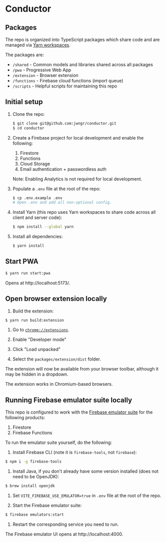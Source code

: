 # Conductor

## Packages

The repo is organized into TypeScript packages which share code and are managed via
[Yarn workspaces](https://classic.yarnpkg.com/lang/en/docs/workspaces/).

The packages are:

- `/shared` - Common models and libraries shared across all packages
- `/pwa` - Progressive Web App
- `/extension` - Browser extension
- `/functions` - Firebase cloud functions (import queue)
- `/scripts` - Helpful scripts for maintaining this repo

## Initial setup

1. Clone the repo:

   ```bash
   $ git clone git@github.com:jwngr/conductor.git
   $ cd conductor
   ```

1. Create a Firebase project for local development and enable the following:

   1. Firestore
   1. Functions
   1. Cloud Storage
   1. Email authentication + passwordless auth

   Note: Enabling Analytics is not required for local development.

1. Populate a `.env` file at the root of the repo:

   ```bash
   $ cp .env.example .env
   # Open .env and add all non-optional config.
   ```

1. Install Yarn (this repo uses Yarn workspaces to share code across all client and server code):

   ```bash
   $ npm install --global yarn
   ```

1. Install all dependencies:

   ```bash
   $ yarn install
   ```

## Start PWA

```bash
$ yarn run start:pwa
```

Opens at http://localhost:5173/.

## Open browser extension locally

1. Build the extension:

```bash
$ yarn run build:extension
```

1. Go to [`chrome://extensions`](chrome://extensions).

1. Enable "Developer mode"

1. Click "Load unpacked"

1. Select the `packages/extension/dist` folder.

The extension will now be available from your browser toolbar, although it may be hidden in a dropdown.

The extension works in Chromium-based browsers.

## Running Firebase emulator suite locally

This repo is configured to work with the [Firebase emulator suite](https://firebase.google.com/docs/emulator-suite)
for the following products:

1. Firestore
2. Firebase Functions

To run the emulator suite yourself, do the following:

1. Install Firebase CLI (note it is `firebase-tools`, not `firebase`):

```bash
$ npm i -g firebase-tools
```

1. Install Java, if you don't already have some version installed (does not need to be OpenJDK):

```bash
$ brew install openjdk
```

1. Set `VITE_FIREBASE_USE_EMULATOR=true` in `.env` file at the root of the repo.

1. Start the Firebase emulator suite:

```bash
$ firebase emulators:start
```

1. Restart the corresponding service you need to run.

The Firebase emulator UI opens at http://localhost:4000.
